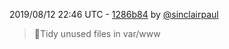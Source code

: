 2019/08/12 22:46 UTC - [1286b84](https://github.com/hassio-addons/addon-firefly-iii/commit/1286b842d6673cd88a3a1982a13b8de647384a80) by [@sinclairpaul](https://github.com/sinclairpaul)
> 🔨Tidy unused files in var/www 

